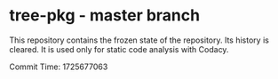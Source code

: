 # tree-pkg - master branch

This repository contains the frozen state of the repository.
Its history is cleared. It is used only for static code
analysis with Codacy.

Commit Time: 1725677063